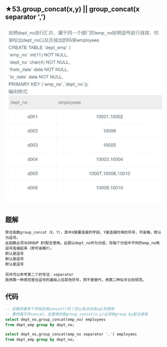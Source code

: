 ## ★53.group_concat(x,y) || group_concat(x separator ',')

![image-20201223224952862](SQL题解模板.assets/image-20201223224952862.png)



## 题解

```
聚合函数group_concat（X，Y），其中X是要连接的字段，Y是连接时用的符号，可省略，默认为逗号。
此函数必须与GROUP BY配合使用。此题以dept_no作为分组，将每个分组中不同的emp_no用逗号连接起来（即可省略Y）。
默认是逗号
默认是逗号
默认是逗号

另外可以参考第二个的写法：separator
我用第一种感觉是在逗号的基础上加其他符号，而不是替代，用第二种似乎比较规范。
```



## 代码

```sql
-- 这要拼接多个字段还用concat()吗？怎么有点动态sql的感觉
-- 果然离不开concat。这里用的是group_concat(x,y)必须和group by配合使用
select dept_no,group_concat(emp_no) employees 
from dept_emp group by dept_no;
```

```sql
select dept_no,group_concat(emp_no separator ',') employees 
from dept_emp group by dept_no;
```

